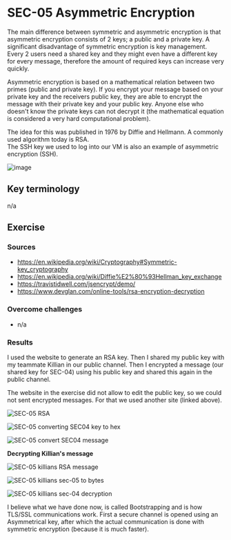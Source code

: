 # SEC-05 Asymmetric Encryption
The main difference between symmetric and asymmetric encryption is that asymmetric encryption consists of 2 keys; a public and a private key. A significant disadvantage of symmetric encryption is key management. Every 2 users need a shared key and they might even have a different key for every message, therefore the amount of required keys can increase very quickly.  

Asymmetric encryption is based on a mathematical relation between two primes (public and private key). If you encrypt your message based on your private key and the receivers public key, they are able to encrypt the message with their private key and your public key. Anyone else who doesn't know the private keys can not decrypt it (the mathematical equation is considered a very hard computational problem).
  
The idea for this was published in 1976 by Diffie and Hellmann. A commonly used algorithm today is RSA.  
The SSH key we used to log into our VM is also an example of asymmetric encryption (SSH).

![image](../00_includes/SEC/SEC-05_image.png)

## Key terminology
n/a

## Exercise
### Sources
- https://en.wikipedia.org/wiki/Cryptography#Symmetric-key_cryptography
- https://en.wikipedia.org/wiki/Diffie%E2%80%93Hellman_key_exchange
- https://travistidwell.com/jsencrypt/demo/
- https://www.devglan.com/online-tools/rsa-encryption-decryption

### Overcome challenges
- n/a

### Results
I used the website to generate an RSA key. Then I shared my public key with my teammate Killian in our public channel. Then I encrypted a message (our shared key for SEC-04) using his public key and shared this again in the public channel.

The website in the exercise did not allow to edit the public key, so we could not sent encrypted messages. For that we used another site (linked above).  

![SEC-05 RSA](../00_includes/SEC/SEC-05_1.png)  
  
![SEC-05 converting SEC04 key to hex](../00_includes/SEC/SEC-05_2.png)  

![SEC-05 convert SEC04 message](../00_includes/SEC/SEC-05_3.png)  
  
**Decrypting Killian's message**  

![SEC-05 killians RSA message](../00_includes/SEC/SEC-05_4.png)  
  
![SEC-05 killians sec-05 to bytes](../00_includes/SEC/SEC-05_5.png)  
  
![SEC-05 killians sec-04 decryption](../00_includes/SEC/SEC-05_6.png)  

I believe what we have done now, is called Bootstrapping and is how TLS/SSL communications work. First a secure channel is opened using an Asymmetrical key, after which the actual communication is done with symmetric encryption (because it is much faster).
